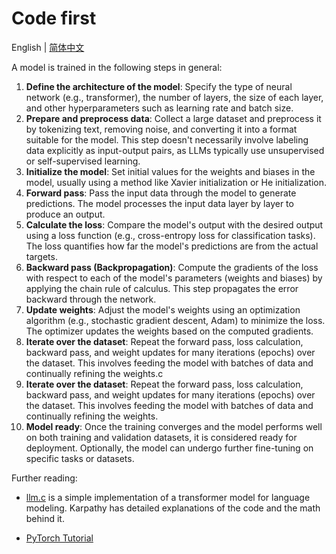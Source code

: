 # Code first

English | [简体中文](./index_zh-CN.md)

A model is trained in the following steps in general:

1. **Define the architecture of the model**: Specify the type of neural network (e.g., transformer), the number of layers, the size of each layer, and other hyperparameters such as learning rate and batch size.
2. **Prepare and preprocess data**: Collect a large dataset and preprocess it by tokenizing text, removing noise, and converting it into a format suitable for the model. This step doesn't necessarily involve labeling data explicitly as input-output pairs, as LLMs typically use unsupervised or self-supervised learning.
3. **Initialize the model**: Set initial values for the weights and biases in the model, usually using a method like Xavier initialization or He initialization.
4. **Forward pass**: Pass the input data through the model to generate predictions. The model processes the input data layer by layer to produce an output.
5. **Calculate the loss**: Compare the model's output with the desired output using a loss function (e.g., cross-entropy loss for classification tasks). The loss quantifies how far the model's predictions are from the actual targets.
6. **Backward pass (Backpropagation)**: Compute the gradients of the loss with respect to each of the model's parameters (weights and biases) by applying the chain rule of calculus. This step propagates the error backward through the network.
7. **Update weights**: Adjust the model's weights using an optimization algorithm (e.g., stochastic gradient descent, Adam) to minimize the loss. The optimizer updates the weights based on the computed gradients.
8. **Iterate over the dataset**: Repeat the forward pass, loss calculation, backward pass, and weight updates for many iterations (epochs) over the dataset. This involves feeding the model with batches of data and continually refining the weights.c
9. **Iterate over the dataset**: Repeat the forward pass, loss calculation, backward pass, and weight updates for many iterations (epochs) over the dataset. This involves feeding the model with batches of data and continually refining the weights.
10. **Model ready**: Once the training converges and the model performs well on both training and validation datasets, it is considered ready for deployment. Optionally, the model can undergo further fine-tuning on specific tasks or datasets.

Further reading:

- [llm.c](https://github.com/karpathy/llm.c) is a simple implementation of a transformer model for language modeling. Karpathy has detailed explanations of the code and the math behind it.

- [PyTorch Tutorial](https://pytorch.org/tutorials/beginner/basics/intro.html)
